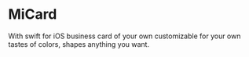 # MiCard
With swift for iOS business card of your own customizable for your own tastes of colors, shapes anything you want.
